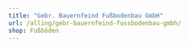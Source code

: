 ```yaml
---
title: "Gebr. Bauernfeind Fußbodenbau GmbH"
url: /alling/gebr-bauernfeind-fussbodenbau-gmbh/
shop: Fußböden
---
```

